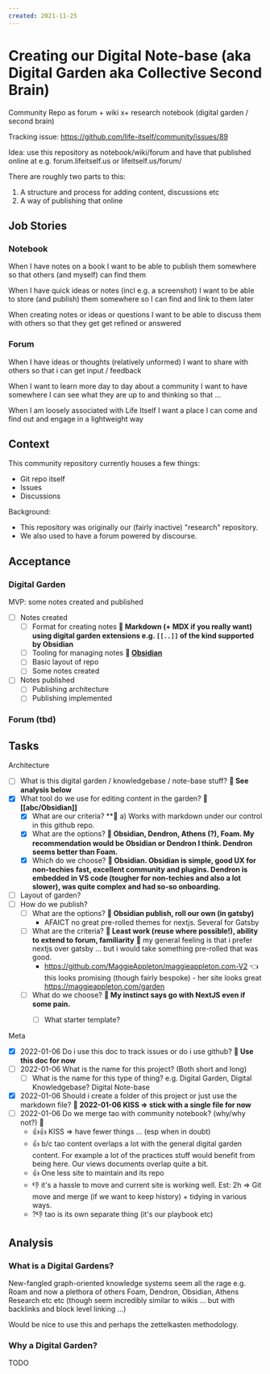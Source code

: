 ```yaml
---
created: 2021-11-25
---
```


# Creating our Digital Note-base (aka Digital Garden aka Collective Second Brain)

Community Repo as forum + wiki x+ research notebook (digital garden / second brain)

Tracking issue: https://github.com/life-itself/community/issues/89

Idea: use this repository as notebook/wiki/forum and have that published online at e.g. forum.lifeitself.us or lifeitself.us/forum/

There are roughly two parts to this:

1. A structure and process for adding content, discussions etc
2. A way of publishing that online

## Job Stories

### Notebook

When I have notes on a book I want to be able to publish them somewhere so that others (and myself) can find them

When I have quick ideas or notes (incl e.g. a screenshot) I want to be able to store (and publish) them somewhere so I can find and link to them later

When creating notes or ideas or questions I want to be able to discuss them with others so that they get get refined or answered

### Forum

When I have ideas or thoughts (relatively unformed) I want to share with others so that i can get input / feedback

When I want to learn more day to day about a community I want to have somewhere I can see what they are up to and thinking so that ...

When I am loosely associated with Life Itself I want a place I can come and find out and engage in a lightweight way

## Context

This community repository currently houses a few things:

* Git repo itself
* Issues
* Discussions

Background:

* This repository was originally our (fairly inactive) "research" repository.
* We also used to have a forum powered by discourse. 

## Acceptance

### Digital Garden

MVP: some notes created and published

* [ ] Notes created
  * [ ] Format for creating notes **🔑 Markdown (+ MDX if you really want) using digital garden extensions e.g. `[[..]]` of the kind supported by Obsidian** 
  * [ ] Tooling for managing notes **🔑 [Obsidian](https://obsidian.md)** 
  * [ ] Basic layout of repo
  * [ ] Some notes created
* [ ] Notes published
  * [ ] Publishing architecture
  * [ ] Publishing implemented

### Forum (tbd)

## Tasks

Architecture

* [ ] What is this digital garden / knowledgebase / note-base stuff? **💬 See analysis below** 
* [x] What tool do we use for editing content in the garden? **🔑 [[abc/Obsidian]]**
  * [x] What are our criteria? **🔑 a) Works with markdown under our control in this github repo.
  * [x] What are the options? **🔑 Obsidian, Dendron, Athens (?), Foam. My recommendation would be Obsidian or Dendron I think. Dendron seems better than Foam.**
  * [x] Which do we choose? **🔑 Obsidian. Obsidian is simple, good UX for non-techies fast, excellent community and plugins. Dendron is embedded in VS code (tougher for non-techies and also a lot slower), was quite complex and had so-so onboarding.**
* [ ] Layout of garden?
* [ ] How do we publish?
  * [ ] What are the options? **🔑 Obsidian publish, roll our own (in gatsby)**
    * AFAICT no great pre-rolled themes for nextjs. Several for Gatsby
  * [ ] What are the criteria? **🔑 Least work (reuse where possible!), ability to extend to forum, familiarity** 💬 my general feeling is that i prefer nextjs over gatsby ... but i would take something pre-rolled that was good.
    * https://github.com/MaggieAppleton/maggieappleton.com-V2 👈 this looks promising (though fairly bespoke) - her site looks great https://maggieappleton.com/garden
  * [ ] What do we choose? **🔑 My instinct says go with NextJS even if some pain.**
    * [ ] What starter template?


Meta

* [x] 2022-01-06 Do i use this doc to track issues or do i use github? **🔑 Use this doc for now**
* [ ] 2022-01-06 What is the name for this project? (Both short and long)
  * [ ] What is the name for this type of thing? e.g. Digital Garden, Digital Knowledgebase? Digital Note-base
* [x] 2022-01-06 Should i create a folder of this project or just use the markdown file? **🔑 2022-01-06 KISS => stick with a single file for now**
* [ ] 2022-01-06 Do we merge tao with community notebook? (why/why not?) 🔑
  * 👍👍 KISS => have fewer things ... (esp when in doubt)
  * 👍 b/c tao content overlaps a lot with the general digital garden content. For example a lot of the practices stuff would benefit from being here. Our views documents overlap quite a bit.
  * 👍 One less site to maintain and its repo
  * 👎 it's a hassle to move and current site is working well. Est: 2h => Git move and merge (if we want to keep history) + tidying in various ways.
  * ?👎 tao is its own separate thing (it's our playbook etc)


## Analysis

### What is a Digital Gardens?

New-fangled graph-oriented knowledge systems seem all the rage e.g. Roam and now a plethora of others Foam, Dendron, Obsidian, Athens Research etc etc (though seem incredibly similar to wikis ... but with backlinks and block level linking ...)

Would be nice to use this and perhaps the zettelkasten methodology.

### Why a Digital Garden?

TODO